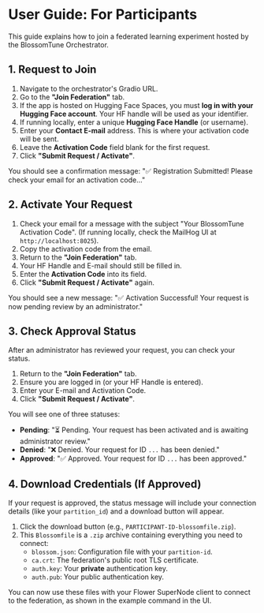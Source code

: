 # User Guide: For Participants

This guide explains how to join a federated learning experiment hosted by the BlossomTune Orchestrator.

## 1. Request to Join

1.  Navigate to the orchestrator's Gradio URL.
2.  Go to the **"Join Federation"** tab.
3.  If the app is hosted on Hugging Face Spaces, you must **log in with your Hugging Face account**. Your HF handle will be used as your identifier.
4.  If running locally, enter a unique **Hugging Face Handle** (or username).
5.  Enter your **Contact E-mail** address. This is where your activation code will be sent.
6.  Leave the **Activation Code** field blank for the first request.
7.  Click **"Submit Request / Activate"**.

You should see a confirmation message: "✅ Registration Submitted! Please check your email for an activation code..."

## 2. Activate Your Request

1.  Check your email for a message with the subject "Your BlossomTune Activation Code". (If running locally, check the MailHog UI at `http://localhost:8025`).
2.  Copy the activation code from the email.
3.  Return to the **"Join Federation"** tab.
4.  Your HF Handle and E-mail should still be filled in.
5.  Enter the **Activation Code** into its field.
6.  Click **"Submit Request / Activate"** again.

You should see a new message: "✅ Activation Successful! Your request is now pending review by an administrator."

## 3. Check Approval Status

After an administrator has reviewed your request, you can check your status.

1.  Return to the **"Join Federation"** tab.
2.  Ensure you are logged in (or your HF Handle is entered).
3.  Enter your E-mail and Activation Code.
4.  Click **"Submit Request / Activate"**.

You will see one of three statuses:

* **Pending**: "⏳ Pending. Your request has been activated and is awaiting administrator review."
* **Denied**: "❌ Denied. Your request for ID `...` has been denied."
* **Approved**: "✅ Approved. Your request for ID `...` has been approved."

## 4. Download Credentials (If Approved)

If your request is approved, the status message will include your connection details (like your `partition_id`) and a download button will appear.

1.  Click the download button (e.g., `PARTICIPANT-ID-blossomfile.zip`).
2.  This `Blossomfile` is a `.zip` archive containing everything you need to connect:
    * `blossom.json`: Configuration file with your `partition-id`.
    * `ca.crt`: The federation's public root TLS certificate.
    * `auth.key`: Your **private** authentication key.
    * `auth.pub`: Your public authentication key.

You can now use these files with your Flower SuperNode client to connect to the federation, as shown in the example command in the UI.